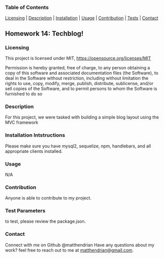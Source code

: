 
 ### Table of Contents 
 [Licensing](#licensing) | [Description](#description) | [Installation](#installation-intstructions) | [Usage](#usage) | [Contribution](#contribution) | [Tests](test-parameters) | [Contact](#contact)

  ## Homework 14: Techblog! 


### Licensing
  This project is licensed under MIT, https://opensource.org/licenses/MIT
  
  Permission is hereby granted, free of charge, to any person obtaining a copy of this software and associated documentation files (the Software), to deal in the Software without restriction, including without limitation the rights to use, copy, modify, merge, publish, distribute, sublicense, and/or sell copies of the Software, and to permit persons to whom the Software is furnished to do so
  
### Description
  For this project, we were tasked with building a simple blog layout using the MVC framework 
### Installation Intstructions
  Please make sure you have mysql2, sequelize, npm, handlebars, and all appropriate clients installed. 
### Usage 
  N/A
### Contribution
  Anyone is able to contribute to my project.
### Test Parameters
  to test, please review the package.json. 
### Contact
  Connect with me on Github @matthendrian
  Have any questions about my work? feel free to reach out to me at matthendrian@gmail.com. 
 